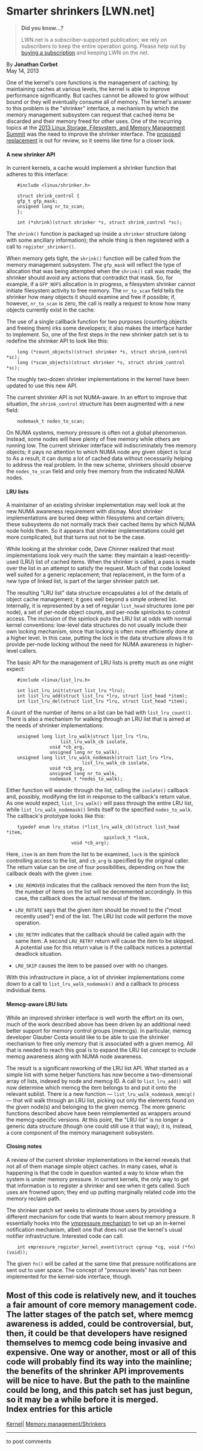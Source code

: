 # Smarter shrinkers [LWN.net]

> **Did you know...?**
> 
> LWN.net is a subscriber-supported publication; we rely on subscribers to keep the entire operation going. Please help out by [buying a subscription](/Promo/nst-nag4/subscribe) and keeping LWN on the net. 

By **Jonathan Corbet**  
May 14, 2013 

One of the kernel's core functions is the management of caching; by maintaining caches at various levels, the kernel is able to improve performance significantly. But caches cannot be allowed to grow without bound or they will eventually consume all of memory. The kernel's answer to this problem is the "shrinker" interface, a mechanism by which the memory management subsystem can request that cached items be discarded and their memory freed for other uses. One of the recurring topics at the [2013 Linux Storage, Filesystem, and Memory Management Summit](/Articles/LSFMM2013/) was the need to improve the shrinker interface. The [proposed replacement](/Articles/550263/) is out for review, so it seems like time for a closer look. 

#### A new shrinker API

In current kernels, a cache would implement a shrinker function that adheres to this interface: 
    
    
        #include <linux/shrinker.h>
    
        struct shrink_control {
    	gfp_t gfp_mask;
    	unsigned long nr_to_scan;
        };
    
        int (*shrink)(struct shrinker *s, struct shrink_control *sc);
    

The `shrink()` function is packaged up inside a `shrinker` structure (along with some ancillary information); the whole thing is then registered with a call to `register_shrinker()`. 

When memory gets tight, the `shrink()` function will be called from the memory management subsystem. The `gfp_mask` will reflect the type of allocation that was being attempted when the `shrink()` call was made; the shrinker should avoid any actions that contradict that mask. So, for example, if a `GFP_NOFS` allocation is in progress, a filesystem shrinker cannot initiate filesystem activity to free memory. The `nr_to_scan` field tells the shrinker how many objects it should examine and free if possible; if, however, `nr_to_scan` is zero, the call is really a request to know how many objects currently exist in the cache. 

The use of a single callback function for two purposes (counting objects and freeing them) irks some developers; it also makes the interface harder to implement. So, one of the first steps in the new shrinker patch set is to redefine the shrinker API to look like this: 
    
    
        long (*count_objects)(struct shrinker *s, struct shrink_control *sc);
        long (*scan_objects)(struct shrinker *s, struct shrink_control *sc);
    

The roughly two-dozen shrinker implementations in the kernel have been updated to use this new API. 

The current shrinker API is not NUMA-aware. In an effort to improve that situation, the `shrink_control` structure has been augmented with a new field: 
    
    
        nodemask_t nodes_to_scan;
    

On NUMA systems, memory pressure is often not a global phenomenon. Instead, some nodes will have plenty of free memory while others are running low. The current shrinker interface will indiscriminately free memory objects; it pays no attention to which NUMA node any given object is local to As a result, it can dump a lot of cached data without necessarily helping to address the real problem. In the new scheme, shrinkers should observe the `nodes_to_scan` field and only free memory from the indicated NUMA nodes. 

#### LRU lists

A maintainer of an existing shrinker implementation may well look at the new NUMA awareness requirement with dismay. Most shrinker implementations are buried deep within filesystems and certain drivers; these subsystems do not normally track their cached items by which NUMA node holds them. So it appears that shrinker implementations could get more complicated, but that turns out not to be the case. 

While looking at the shrinker code, Dave Chinner realized that most implementations look very much the same: they maintain a least-recently-used (LRU) list of cached items. When the shrinker is called, a pass is made over the list in an attempt to satisfy the request. Much of that code looked well suited for a generic replacement; that replacement, in the form of a new type of linked list, is part of the larger shrinker patch set. 

The resulting "LRU list" data structure encapsulates a lot of the details of object cache management; it goes well beyond a simple ordered list. Internally, it is represented by a set of regular `list_head` structures (one per node), a set of per-node object counts, and per-node spinlocks to control access. The inclusion of the spinlock puts the LRU list at odds with normal kernel conventions: low-level data structures do not usually include their own locking mechanism, since that locking is often more efficiently done at a higher level. In this case, putting the lock in the data structure allows it to provide per-node locking without the need for NUMA awareness in higher-level callers. 

The basic API for the management of LRU lists is pretty much as one might expect: 
    
    
        #include <linux/list_lru.h>
    
        int list_lru_init(struct list_lru *lru);
        int list_lru_add(struct list_lru *lru, struct list_head *item);
        int list_lru_del(struct list_lru *lru, struct list_head *item);
    

A count of the number of items on a list can be had with `list_lru_count()`. There is also a mechanism for walking through an LRU list that is aimed at the needs of shrinker implementations: 
    
    
        unsigned long list_lru_walk(struct list_lru	*lru, 
    			        list_lru_walk_cb isolate,
    				void *cb_arg,
    				unsigned long nr_to_walk);
        unsigned long list_lru_walk_nodemask(struct list_lru *lru, 
        	     	  	        list_lru_walk_cb isolate,
    				void *cb_arg,
    				unsigned long nr_to_walk,
    				nodemask_t *nodes_to_walk);
    

Either function will wander through the list, calling the `isolate()` callback and, possibly, modifying the list in response to the callback's return value. As one would expect, `list_lru_walk()` will pass through the entire LRU list, while `list_lru_walk_nodemask()` limits itself to the specified `nodes_to_walk`. The callback's prototype looks like this: 
    
    
        typedef enum lru_status (*list_lru_walk_cb)(struct list_head *item, 
        	    	 	    			spinlock_t *lock,
    						void *cb_arg);
    

Here, `item` is an item from the list to be examined, `lock` is the spinlock controlling access to the list, and `cb_arg` is specified by the original caller. The return value can be one of four possibilities, depending on how the callback deals with the given `item`: 

  * `LRU_REMOVED` indicates that the callback removed the item from the list; the number of items on the list will be decremented accordingly. In this case, the callback does the actual removal of the item. 

  * `LRU_ROTATE` says that the given item should be moved to the ("most recently used") end of the list. The LRU list code will perform the move operation. 

  * `LRU_RETRY` indicates that the callback should be called again with the same item. A second `LRU_RETRY` return will cause the item to be skipped. A potential use for this return value is if the callback notices a potential deadlock situation. 

  * `LRU_SKIP` causes the item to be passed over with no changes. 




With this infrastructure in place, a lot of shrinker implementations come down to a call to `list_lru_walk_nodemask()` and a callback to process individual items. 

#### Memcg-aware LRU lists

While an improved shrinker interface is well worth the effort on its own, much of the work described above has been driven by an additional need: better support for memory control groups (memcgs). In particular, memcg developer Glauber Costa would like to be able to use the shrinker mechanism to free only memory that is associated with a given memcg. All that is needed to reach this goal is to expand the LRU list concept to include memcg awareness along with NUMA node awareness. 

The result is a significant reworking of the LRU list API. What started as a simple list with some helper functions has now become a two-dimensional array of lists, indexed by node and memcg ID. A call to `list_lru_add()` will now determine which memcg the item belongs to and put it onto the relevant sublist. There is a new function — `list_lru_walk_nodemask_memcg()` — that will walk through an LRU list, picking out only the elements found on the given node(s) and belonging to the given memcg. The more generic functions described above have been reimplemented as wrappers around the memcg-specific versions. At this point, the "LRU list" is no longer a generic data structure (though one could still use it that way); it is, instead, a core component of the memory management subsystem. 

#### Closing notes

A review of the current shrinker implementations in the kernel reveals that not all of them manage simple object caches. In many cases, what is happening is that the code in question wanted a way to know when the system is under memory pressure. In current kernels, the only way to get that information is to register a shrinker and see when it gets called. Such uses are frowned upon; they end up putting marginally related code into the memory reclaim path. 

The shrinker patch set seeks to eliminate those users by providing a different mechanism for code that wants to learn about memory pressure. It essentially hooks into the [vmpressure mechanism](/Articles/524742/) to set up an in-kernel notification mechanism, albeit one that does not use the kernel's usual notifier infrastructure. Interested code can call: 
    
    
        int vmpressure_register_kernel_event(struct cgroup *cg, void (*fn)(void));
    

The given `fn()` will be called at the same time that pressure notifications are sent out to user space. The concept of "pressure levels" has not been implemented for the kernel-side interface, though. 

Most of this code is relatively new, and it touches a fair amount of core memory management code. The latter stages of the patch set, where memcg awareness is added, could be controversial, but, then, it could be that developers have resigned themselves to memcg code being invasive and expensive. One way or another, most or all of this code will probably find its way into the mainline; the benefits of the shrinker API improvements will be nice to have. But the path to the mainline could be long, and this patch set has just begun, so it may be a while before it is merged.  
Index entries for this article  
---  
[Kernel](/Kernel/Index)| [Memory management/Shrinkers](/Kernel/Index#Memory_management-Shrinkers)  
  


* * *

to post comments 
